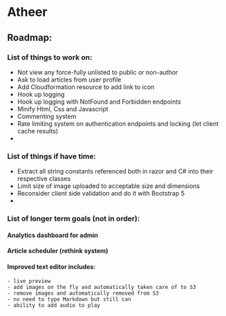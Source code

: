 # Atheer
## Roadmap:
### List of things to work on:
- Not view any force-fully unlisted to public or non-author
- Ask to load articles from user profile
- Add Cloudformation resource to add link to icon
- Hook up logging
- Hook up logging with NotFound and Forbidden endpoints
- Minify Html, Css and Javascript
- Commenting system
- Rate limiting system on authentication endpoints and locking (let client cache results)
- 

### List of things if have time:
- Extract all string constants referenced both in razor and C# into their respective classes
- Limit size of image uploaded to acceptable size and dimensions
- Reconsider client side validation and do it with Bootstrap 5
-

### List of longer term goals (not in order):

#### Analytics dashboard for admin
#### Article scheduler (rethink system)
#### Improved text editor includes:
    - live preview
    - add images on the fly and automatically taken care of to S3
    - remove images and automatically removed from S3
    - no need to type Markdown but still can
    - ability to add audio to play